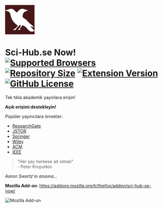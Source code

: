 ![Sci-Hub Now!](icons/96x96.png)

# Sci-Hub.se Now! [![Supported Browsers](https://img.shields.io/badge/supported%20browsers-firefox%20|%20chrome-informational?logo=pinboard&style=flat-square)](https://pypi.python.org/pypi/ansicolortags/) [![Repository Size](https://img.shields.io/github/repo-size/0x01h/sci-hub-now)](https://pypi.python.org/pypi/ansicolortags/) [![Extension Version](https://img.shields.io/github/manifest-json/v/0x01h/sci-hub-now?style=flat-square)](https://pypi.python.org/pypi/ansicolortags/) [![GitHub License](https://img.shields.io/github/license/0x01h/sci-hub-now?style=flat-square)](https://pypi.python.org/pypi/ansicolortags/)

Tek tıkla akademik yayınlara erişin!<br>

**Açık erişimi destekleyin!**<br>

Popüler yayıncılara örnekler:

- [ResearchGate](https://researchgate.net)
- [JSTOR](https://jstor.org)
- [Springer](https://springer.com)
- [Wiley](https://onlinelibrary.wiley.com)
- [ACM](https://dl.acm.org)
- [IEEE](https://ieeexplore.ieee.org)

> "Her şey herkese ait olmalı"<br> - Peter Kropotkin

_Aaron Swartz'ın anısına..._

**Mozilla Add-on**: https://addons.mozilla.org/tr/firefox/addon/sci-hub-se-now/<br>

![Mozilla Add-on](https://img.shields.io/amo/v/sci-hub-se-now)
